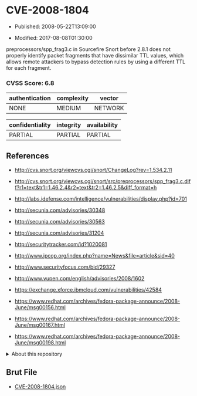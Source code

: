# CVE-2008-1804

- Published: 2008-05-22T13:09:00

- Modified: 2017-08-08T01:30:00

preprocessors/spp_frag3.c in Sourcefire Snort before 2.8.1 does not properly identify packet fragments that have dissimilar TTL values, which allows remote attackers to bypass detection rules by using a different TTL for each fragment.

### CVSS Score: **6.8**

| authentication | complexity | vector |
| --- | --- | --- |
| NONE | MEDIUM | NETWORK |

| confidentiality | integrity | availability |
| --- | --- | --- |
| PARTIAL | PARTIAL | PARTIAL |

## References

* http://cvs.snort.org/viewcvs.cgi/snort/ChangeLog?rev=1.534.2.11

* http://cvs.snort.org/viewcvs.cgi/snort/src/preprocessors/spp_frag3.c.diff?r1=text&tr1=1.46.2.4&r2=text&tr2=1.46.2.5&diff_format=h

* http://labs.idefense.com/intelligence/vulnerabilities/display.php?id=701

* http://secunia.com/advisories/30348

* http://secunia.com/advisories/30563

* http://secunia.com/advisories/31204

* http://securitytracker.com/id?1020081

* http://www.ipcop.org/index.php?name=News&file=article&sid=40

* http://www.securityfocus.com/bid/29327

* http://www.vupen.com/english/advisories/2008/1602

* https://exchange.xforce.ibmcloud.com/vulnerabilities/42584

* https://www.redhat.com/archives/fedora-package-announce/2008-June/msg00156.html

* https://www.redhat.com/archives/fedora-package-announce/2008-June/msg00167.html

* https://www.redhat.com/archives/fedora-package-announce/2008-June/msg00198.html

<details>
<summary>About this repository</summary> 

  This repository is part of the project [Live Hack CVE](https://github.com/Live-Hack-CVE). Main website can be found [www.live-hack.org](https://www.live-hack.org) 
  
  Made by [Sn0wAlice](https://github.com/Sn0wAlice) for the people that care about security and need to have a feed of the latest CVEs. Hope you enjoy it, don't forget to star the repo and follow me on [Twitter](https://twitter.com/Sn0wAlice) and [Github](https://github.com/Sn0wAlice). And that is my [personnal website](https://www.alice-snow.me/)

  - [Home Page](https://github.com/Live-Hack-CVE)
  - [Framework](https://github.com/Live-Hack-CVE/cve-framework)
  - [CVE database](https://github.com/Live-Hack-CVE/full_database)
  - [Changelog](https://github.com/Live-Hack-CVE/Changelog)
</details>

## Brut File

* [CVE-2008-1804.json](https://raw.githubusercontent.com/Live-Hack-CVE/full_database/main/cves/2008/CVE-2008-1804.json)

